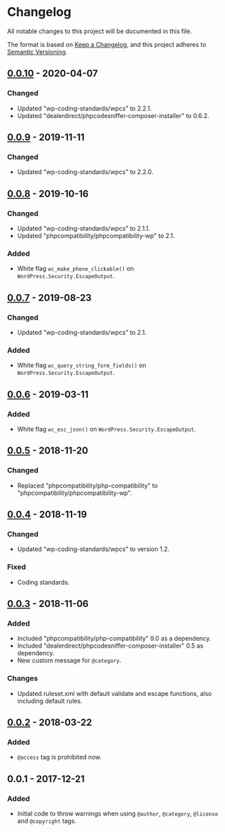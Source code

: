 # Changelog
All notable changes to this project will be documented in this file.

The format is based on [Keep a Changelog](https://keepachangelog.com/en/1.0.0/),
and this project adheres to [Semantic Versioning](https://semver.org/spec/v2.0.0.html).

## [0.0.10] - 2020-04-07
### Changed
- Updated "wp-coding-standards/wpcs" to 2.2.1.
- Updated "dealerdirect/phpcodesniffer-composer-installer" to 0.6.2.

## [0.0.9] - 2019-11-11
### Changed
- Updated "wp-coding-standards/wpcs" to 2.2.0.

## [0.0.8] - 2019-10-16
### Changed
- Updated "wp-coding-standards/wpcs" to 2.1.1.
- Updated "phpcompatibility/phpcompatibility-wp" to 2.1.
### Added
- White flag `wc_make_phone_clickable()` on `WordPress.Security.EscapeOutput`.

## [0.0.7] - 2019-08-23
### Changed
- Updated "wp-coding-standards/wpcs" to 2.1.
### Added
- White flag `wc_query_string_form_fields()` on `WordPress.Security.EscapeOutput`.

## [0.0.6] - 2019-03-11
### Added
- White flag `wc_esc_json()` on `WordPress.Security.EscapeOutput`.

## [0.0.5] - 2018-11-20
### Changed
- Replaced "phpcompatibility/php-compatibility" to "phpcompatibility/phpcompatibility-wp".

## [0.0.4] - 2018-11-19
### Changed
- Updated "wp-coding-standards/wpcs" to version 1.2.

### Fixed
- Coding standards.

## [0.0.3] - 2018-11-06
### Added
- Included "phpcompatibility/php-compatibility" 9.0 as a dependency.
- Included "dealerdirect/phpcodesniffer-composer-installer" 0.5 as dependency.
- New custom message for `@category`.

### Changes
- Updated ruleset.xml with default validate and escape functions, also including default rules.

## [0.0.2] - 2018-03-22
### Added
- `@access` tag is prohibited now.

## 0.0.1 - 2017-12-21
### Added
- Initial code to throw warnings when using `@author`, `@category`, `@license` and `@copyright` tags.

[Unreleased]: https://github.com/woocommerce/woocommerce-sniffs/compare/0.0.10...HEAD
[0.0.10]: https://github.com/woocommerce/woocommerce-sniffs/compare/0.0.9...0.0.10
[0.0.9]: https://github.com/woocommerce/woocommerce-sniffs/compare/0.0.8...0.0.9
[0.0.8]: https://github.com/woocommerce/woocommerce-sniffs/compare/0.0.7...0.0.8
[0.0.7]: https://github.com/woocommerce/woocommerce-sniffs/compare/0.0.6...0.0.7
[0.0.6]: https://github.com/woocommerce/woocommerce-sniffs/compare/0.0.5...0.0.6
[0.0.5]: https://github.com/woocommerce/woocommerce-sniffs/compare/0.0.4...0.0.5
[0.0.4]: https://github.com/woocommerce/woocommerce-sniffs/compare/0.0.3...0.0.4
[0.0.3]: https://github.com/woocommerce/woocommerce-sniffs/compare/0.0.2...0.0.3
[0.0.2]: https://github.com/woocommerce/woocommerce-sniffs/compare/0.0.1...0.0.2
